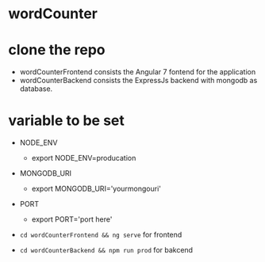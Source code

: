 # wordCounter

# clone the repo
- wordCounterFrontend consists the Angular 7 fontend for the application
- wordCounterBackend consists the ExpressJs backend with mongodb as database.


# variable to be set
- NODE_ENV
    - export NODE_ENV=producation
- MONGODB_URI
    - export MONGODB_URI='yourmongouri'
- PORT
    - export PORT='port here'


- ```cd wordCounterFrontend && ng serve``` for frontend
- ```cd wordCounterBackend && npm run prod``` for bakcend
